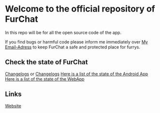# Welcome to the official repository of FurChat
In this repo will be for all the open source code of the app.

If you find bugs or harmful code please inform me immediately over [My Email-Adress](mailto:kimjonas.kr@icloud.com)
to keep FurChat a safe and protected place for furrys.

## Check the state of FurChat
[Changelogs](/cangelogs.md) or [Changelogs](https://www.furchat.de/changelogs)
[Here is a list of the state of the Android App](/a-app-list.md)
[Here is a list of the state of the WebApp](/webapp.md)

## Links
[Website](https://www.furchat.de)
